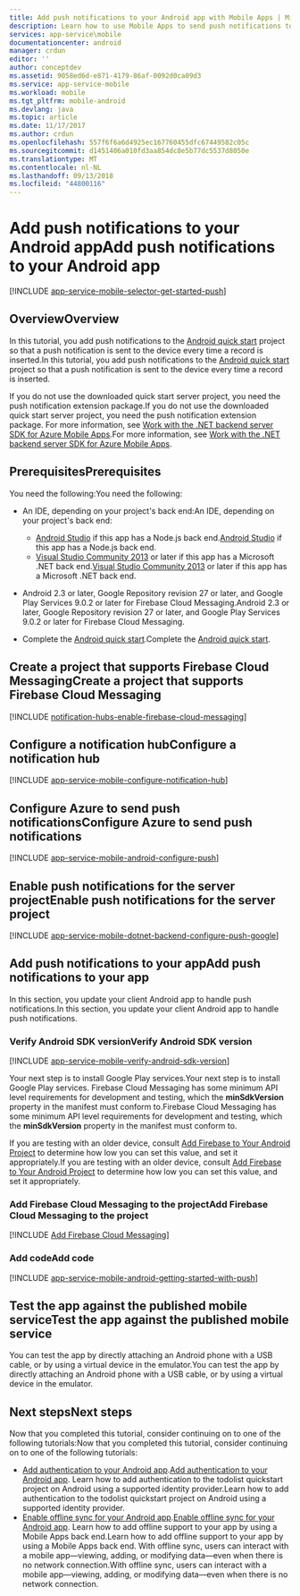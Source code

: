 ```yaml
---
title: Add push notifications to your Android app with Mobile Apps | Microsoft Docs
description: Learn how to use Mobile Apps to send push notifications to your Android app.
services: app-service\mobile
documentationcenter: android
manager: crdun
editor: ''
author: conceptdev
ms.assetid: 9058ed6d-e871-4179-86af-0092d0ca09d3
ms.service: app-service-mobile
ms.workload: mobile
ms.tgt_pltfrm: mobile-android
ms.devlang: java
ms.topic: article
ms.date: 11/17/2017
ms.author: crdun
ms.openlocfilehash: 557f6f6a6d4925ec167760455dfc67449582c05c
ms.sourcegitcommit: d1451406a010fd3aa854dc8e5b77dc5537d8050e
ms.translationtype: MT
ms.contentlocale: nl-NL
ms.lasthandoff: 09/13/2018
ms.locfileid: "44800116"
---
```

# <a name="add-push-notifications-to-your-android-app"></a><span data-ttu-id="842a0-103">Add push notifications to your Android app</span><span class="sxs-lookup"><span data-stu-id="842a0-103">Add push notifications to your Android app</span></span>

[!INCLUDE [app-service-mobile-selector-get-started-push](../../includes/app-service-mobile-selector-get-started-push.md)]

## <a name="overview"></a><span data-ttu-id="842a0-104">Overview</span><span class="sxs-lookup"><span data-stu-id="842a0-104">Overview</span></span>

<span data-ttu-id="842a0-105">In this tutorial, you add push notifications to the [Android quick start] project so that a push notification is sent to the device every time a record is inserted.</span><span class="sxs-lookup"><span data-stu-id="842a0-105">In this tutorial, you add push notifications to the [Android quick start] project so that a push notification is sent to the device every time a record is inserted.</span></span>

<span data-ttu-id="842a0-106">If you do not use the downloaded quick start server project, you need the push notification extension package.</span><span class="sxs-lookup"><span data-stu-id="842a0-106">If you do not use the downloaded quick start server project, you need the push notification extension package.</span></span> <span data-ttu-id="842a0-107">For more information, see [Work with the .NET backend server SDK for Azure Mobile Apps](app-service-mobile-dotnet-backend-how-to-use-server-sdk.md).</span><span class="sxs-lookup"><span data-stu-id="842a0-107">For more information, see [Work with the .NET backend server SDK for Azure Mobile Apps](app-service-mobile-dotnet-backend-how-to-use-server-sdk.md).</span></span>

## <a name="prerequisites"></a><span data-ttu-id="842a0-108">Prerequisites</span><span class="sxs-lookup"><span data-stu-id="842a0-108">Prerequisites</span></span>

<span data-ttu-id="842a0-109">You need the following:</span><span class="sxs-lookup"><span data-stu-id="842a0-109">You need the following:</span></span>

* <span data-ttu-id="842a0-110">An IDE, depending on your project's back end:</span><span class="sxs-lookup"><span data-stu-id="842a0-110">An IDE, depending on your project's back end:</span></span>

  * <span data-ttu-id="842a0-111">[Android Studio](https://developer.android.com/sdk/index.html) if this app has a Node.js back end.</span><span class="sxs-lookup"><span data-stu-id="842a0-111">[Android Studio](https://developer.android.com/sdk/index.html) if this app has a Node.js back end.</span></span>
  * <span data-ttu-id="842a0-112">[Visual Studio Community 2013](https://go.microsoft.com/fwLink/p/?LinkID=391934) or later if this app has a Microsoft .NET back end.</span><span class="sxs-lookup"><span data-stu-id="842a0-112">[Visual Studio Community 2013](https://go.microsoft.com/fwLink/p/?LinkID=391934) or later if this app has a Microsoft .NET back end.</span></span>
* <span data-ttu-id="842a0-113">Android 2.3 or later, Google Repository revision 27 or later, and Google Play Services 9.0.2 or later for Firebase Cloud Messaging.</span><span class="sxs-lookup"><span data-stu-id="842a0-113">Android 2.3 or later, Google Repository revision 27 or later, and Google Play Services 9.0.2 or later for Firebase Cloud Messaging.</span></span>
* <span data-ttu-id="842a0-114">Complete the [Android quick start].</span><span class="sxs-lookup"><span data-stu-id="842a0-114">Complete the [Android quick start].</span></span>

## <a name="create-a-project-that-supports-firebase-cloud-messaging"></a><span data-ttu-id="842a0-115">Create a project that supports Firebase Cloud Messaging</span><span class="sxs-lookup"><span data-stu-id="842a0-115">Create a project that supports Firebase Cloud Messaging</span></span>

[!INCLUDE [notification-hubs-enable-firebase-cloud-messaging](../../includes/notification-hubs-enable-firebase-cloud-messaging.md)]

## <a name="configure-a-notification-hub"></a><span data-ttu-id="842a0-116">Configure a notification hub</span><span class="sxs-lookup"><span data-stu-id="842a0-116">Configure a notification hub</span></span>

[!INCLUDE [app-service-mobile-configure-notification-hub](../../includes/app-service-mobile-configure-notification-hub.md)]

## <a name="configure-azure-to-send-push-notifications"></a><span data-ttu-id="842a0-117">Configure Azure to send push notifications</span><span class="sxs-lookup"><span data-stu-id="842a0-117">Configure Azure to send push notifications</span></span>

[!INCLUDE [app-service-mobile-android-configure-push](../../includes/app-service-mobile-android-configure-push-for-firebase.md)]

## <a name="enable-push-notifications-for-the-server-project"></a><span data-ttu-id="842a0-118">Enable push notifications for the server project</span><span class="sxs-lookup"><span data-stu-id="842a0-118">Enable push notifications for the server project</span></span>

[!INCLUDE [app-service-mobile-dotnet-backend-configure-push-google](../../includes/app-service-mobile-dotnet-backend-configure-push-google.md)]

## <a name="add-push-notifications-to-your-app"></a><span data-ttu-id="842a0-119">Add push notifications to your app</span><span class="sxs-lookup"><span data-stu-id="842a0-119">Add push notifications to your app</span></span>

<span data-ttu-id="842a0-120">In this section, you update your client Android app to handle push notifications.</span><span class="sxs-lookup"><span data-stu-id="842a0-120">In this section, you update your client Android app to handle push notifications.</span></span>

### <a name="verify-android-sdk-version"></a><span data-ttu-id="842a0-121">Verify Android SDK version</span><span class="sxs-lookup"><span data-stu-id="842a0-121">Verify Android SDK version</span></span>

[!INCLUDE [app-service-mobile-verify-android-sdk-version](../../includes/app-service-mobile-verify-android-sdk-version.md)]

<span data-ttu-id="842a0-122">Your next step is to install Google Play services.</span><span class="sxs-lookup"><span data-stu-id="842a0-122">Your next step is to install Google Play services.</span></span> <span data-ttu-id="842a0-123">Firebase Cloud Messaging has some minimum API level requirements for development and testing, which the **minSdkVersion** property in the manifest must conform to.</span><span class="sxs-lookup"><span data-stu-id="842a0-123">Firebase Cloud Messaging has some minimum API level requirements for development and testing, which the **minSdkVersion** property in the manifest must conform to.</span></span>

<span data-ttu-id="842a0-124">If you are testing with an older device, consult [Add Firebase to Your Android Project] to determine how low you can set this value, and set it appropriately.</span><span class="sxs-lookup"><span data-stu-id="842a0-124">If you are testing with an older device, consult [Add Firebase to Your Android Project] to determine how low you can set this value, and set it appropriately.</span></span>

### <a name="add-firebase-cloud-messaging-to-the-project"></a><span data-ttu-id="842a0-125">Add Firebase Cloud Messaging to the project</span><span class="sxs-lookup"><span data-stu-id="842a0-125">Add Firebase Cloud Messaging to the project</span></span>

[!INCLUDE [Add Firebase Cloud Messaging](../../includes/app-service-mobile-add-firebase-cloud-messaging.md)]

### <a name="add-code"></a><span data-ttu-id="842a0-126">Add code</span><span class="sxs-lookup"><span data-stu-id="842a0-126">Add code</span></span>

[!INCLUDE [app-service-mobile-android-getting-started-with-push](../../includes/app-service-mobile-android-getting-started-with-push.md)]

## <a name="test-the-app-against-the-published-mobile-service"></a><span data-ttu-id="842a0-127">Test the app against the published mobile service</span><span class="sxs-lookup"><span data-stu-id="842a0-127">Test the app against the published mobile service</span></span>

<span data-ttu-id="842a0-128">You can test the app by directly attaching an Android phone with a USB cable, or by using a virtual device in the emulator.</span><span class="sxs-lookup"><span data-stu-id="842a0-128">You can test the app by directly attaching an Android phone with a USB cable, or by using a virtual device in the emulator.</span></span>

## <a name="next-steps"></a><span data-ttu-id="842a0-129">Next steps</span><span class="sxs-lookup"><span data-stu-id="842a0-129">Next steps</span></span>

<span data-ttu-id="842a0-130">Now that you completed this tutorial, consider continuing on to one of the following tutorials:</span><span class="sxs-lookup"><span data-stu-id="842a0-130">Now that you completed this tutorial, consider continuing on to one of the following tutorials:</span></span>

* <span data-ttu-id="842a0-131">[Add authentication to your Android app](app-service-mobile-android-get-started-users.md).</span><span class="sxs-lookup"><span data-stu-id="842a0-131">[Add authentication to your Android app](app-service-mobile-android-get-started-users.md).</span></span>
  <span data-ttu-id="842a0-132">Learn how to add authentication to the todolist quickstart project on Android using a supported identity provider.</span><span class="sxs-lookup"><span data-stu-id="842a0-132">Learn how to add authentication to the todolist quickstart project on Android using a supported identity provider.</span></span>
* <span data-ttu-id="842a0-133">[Enable offline sync for your Android app](app-service-mobile-android-get-started-offline-data.md).</span><span class="sxs-lookup"><span data-stu-id="842a0-133">[Enable offline sync for your Android app](app-service-mobile-android-get-started-offline-data.md).</span></span>
  <span data-ttu-id="842a0-134">Learn how to add offline support to your app by using a Mobile Apps back end.</span><span class="sxs-lookup"><span data-stu-id="842a0-134">Learn how to add offline support to your app by using a Mobile Apps back end.</span></span> <span data-ttu-id="842a0-135">With offline sync, users can interact with a mobile app&mdash;viewing, adding, or modifying data&mdash;even when there is no network connection.</span><span class="sxs-lookup"><span data-stu-id="842a0-135">With offline sync, users can interact with a mobile app&mdash;viewing, adding, or modifying data&mdash;even when there is no network connection.</span></span>

<!-- URLs -->
[Android quick start]: app-service-mobile-android-get-started.md
[Add Firebase to Your Android Project]:https://firebase.google.com/docs/android/setup
